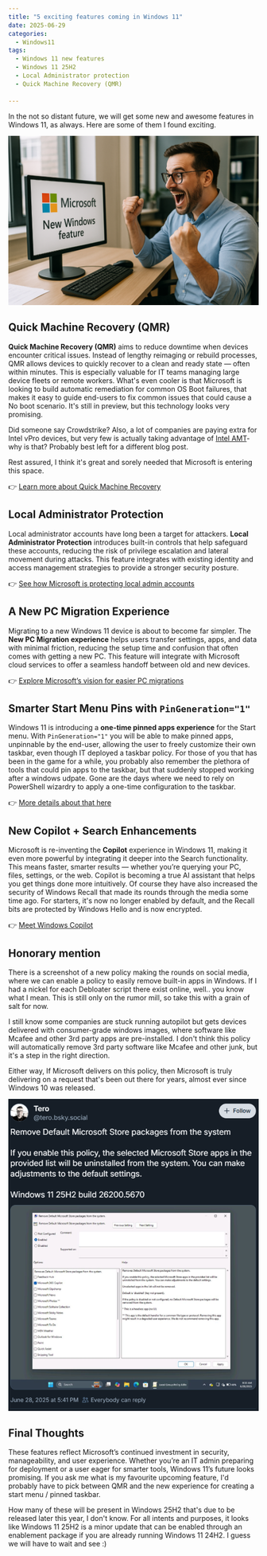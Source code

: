 ```yaml
---
title: "5 exciting features coming in Windows 11"
date: 2025-06-29
categories:
  - Windows11
tags:
  - Windows 11 new features
  - Windows 11 25H2
  - Local Administrator protection
  - Quick Machine Recovery (QMR)
 
---
```


In the not so distant future, we will get some new and awesome features in Windows 11, as always. Here are some of them I found exciting.

![NewWindowsfeatures](/assets/images/2025-06-29-5Windows11-Features-Coming/Thumbnail.png?raw=true "New Windows Features thumbnail")

## Quick Machine Recovery (QMR)

**Quick Machine Recovery (QMR)** aims to reduce downtime when devices encounter critical issues. Instead of lengthy reimaging or rebuild processes, QMR allows devices to quickly recover to a clean and ready state — often within minutes. This is especially valuable for IT teams managing large device fleets or remote workers. What's even cooler is that Microsoft is looking to build automatic remediation for common OS Boot failures, that makes it easy to guide end-users to fix common issues that could cause a No boot scenario. It's still in preview, but this technology looks very promising.

Did someone say Crowdstrike? Also, a lot of companies are paying extra for Intel vPro devices, but very few is actually taking advantage of [Intel AMT](https://www.intel.com/content/www/us/en/developer/articles/guide/getting-started-with-active-management-technology.html)- why is that? Probably best left for a different blog post. 

Rest assured, I think it's great and sorely needed that Microsoft is entering this space.

👉 [Learn more about Quick Machine Recovery](https://techcommunity.microsoft.com/blog/windows-itpro-blog/get-started-with-quick-machine-recovery-in-windows/4398487)

## Local Administrator Protection

Local administrator accounts have long been a target for attackers. **Local Administrator Protection** introduces built-in controls that help safeguard these accounts, reducing the risk of privilege escalation and lateral movement during attacks. This feature integrates with existing identity and access management strategies to provide a stronger security posture.

👉 [See how Microsoft is protecting local admin accounts](https://blogs.windows.com/windowsdeveloper/2025/05/19/enhance-your-application-security-with-administrator-protection/)

## A New PC Migration Experience

Migrating to a new Windows 11 device is about to become far simpler. The **New PC Migration experience** helps users transfer settings, apps, and data with minimal friction, reducing the setup time and confusion that often comes with getting a new PC. This feature will integrate with Microsoft cloud services to offer a seamless handoff between old and new devices.

👉 [Explore Microsoft’s vision for easier PC migrations](https://blogs.windows.com/windows-insider/2025/06/02/announcing-windows-11-insider-preview-build-26200-5622-dev-channel/)

## Smarter Start Menu Pins with `PinGeneration="1"`

Windows 11 is introducing a **one-time pinned apps experience** for the Start menu. With `PinGeneration="1"` you will be able to make pinned apps, unpinnable by the end-user, allowing the user to freely customize their own taskbar, even though IT deployed a taskbar policy. For those of you that has been in the game for a while, you probably also remember the plethora of tools that could pin apps to the taskbar, but that suddenly stopped working after a windows udpate. Gone are the days where we need to rely on PowerShell wizardry to apply a one-time configuration to the taskbar.

👉 [More details about that here](https://learn.microsoft.com/en-us/windows/configuration/taskbar/pinned-apps?tabs=intune&pivots=windows-11#pingeneration)

## New Copilot + Search Enhancements

Microsoft is re-inventing the **Copilot** experience in Windows 11, making it even more powerful by integrating it deeper into the Search functionality. This means faster, smarter results — whether you’re querying your PC, files, settings, or the web. Copilot is becoming a true AI assistant that helps you get things done more intuitively. Of course they have also increased the security of Windows Recall that made its rounds through the media some time ago. For starters, it's now no longer enabled by default, and the Recall bits are protected by Windows Hello and is now encrypted.

👉 [Meet Windows Copilot](https://blogs.windows.com/windows-insider/2025/06/23/announcing-windows-11-insider-preview-build-26120-4452-beta-channel/)

## Honorary mention

There is a screenshot of a new policy making the rounds on social media, where we can enable a policy to easily remove built-in apps in Windows. If I had a nickel for each Debloater script there exist online, well.. you know what I mean. This is still only on the rumor mill, so take this with a grain of salt for now.

I still know some companies are stuck running autopilot but gets devices delivered with consumer-grade windows images, where software like Mcafee and other 3rd party apps are pre-installed. I don't think this policy will automatically remove 3rd party software like Mcafee and other junk, but it's a step in the right direction.

Either way, If Microsoft delivers on this policy, then Microsoft is truly delivering on a request that's been out there for years, almost ever since Windows 10 was released.

![RemoveBuiltInApps](/assets/images/2025-06-29-5Windows11-Features-Coming/ScreenshotPolicy.png?raw=true "New Policy / GPO")

## Final Thoughts

These features reflect Microsoft’s continued investment in security, manageability, and user experience. Whether you’re an IT admin preparing for deployment or a user eager for smarter tools, Windows 11’s future looks promising. If you ask me what is my favourite upcoming feature, I'd probably have to pick between QMR and the new experience for creating a start menu / pinned taskbar.

How many of these will be present in Windows 25H2 that's due to be released later this year, I don't know. For all intents and purposes, it looks like Windows 11 25H2 is a minor update that can be enabled through an enablement package if you are already running Windows 11 24H2. I guess we will have to wait and see :)
